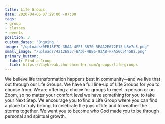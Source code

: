 ```yaml
---
title: Life Groups
date: 2020-04-05 07:29:00 -07:00
tags:
- group
- classes
- events
position: 3
custom_dates: 'Ongoing '
image: "/uploads/0EB18F7D-3BAA-4FEF-8570-5EAA2E672E15-b8e7d5.png"
small_image: "/uploads/4212E857-BAC0-4BE6-92AB-FFA56C7445B2.png"
primary_button:
  label: Find a Group
  link: https://daybreak.churchcenter.com/groups/life-groups
---
```


We believe life transformation happens best in community—and we live that out through our Life Groups. We have a full line-up of Life Groups for you to choose from. We are offering a choice for groups to meet in person or on Zoom, so no matter your comfort level we have something for you to take your Next Step. We encourage you to find a Life Group where you can find a place to truly belong, to celebrate the joys of life and to weather the storms together. We want you to become who God made you to be through personal and spiritual growth.